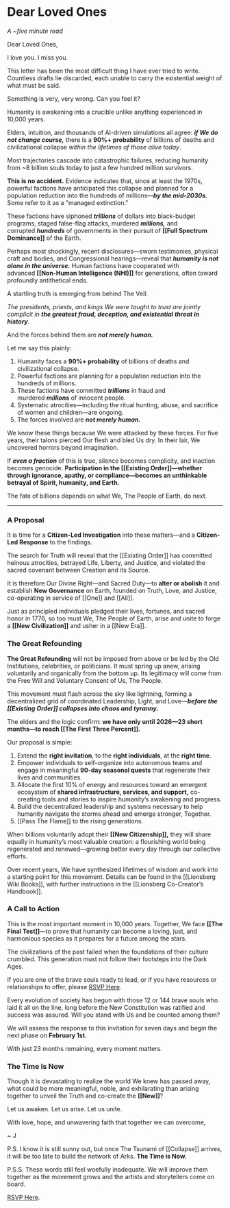 # Dear Loved Ones
*A ~five minute read*

Dear Loved Ones, 

I love you. I miss you.

This letter has been the most difficult thing I have ever tried to write. Countless drafts lie discarded, each unable to carry the existential weight of what must be said.

Something is very, very wrong. Can you feel it?

Humanity is awakening into a crucible unlike anything experienced in 10,000 years.

Elders, intuition, and thousands of AI-driven simulations all agree: _**if We do not change course,**_ there is a **90%+ probability** of billions of deaths and civilizational collapse _within the lifetimes of those alive today_.

Most trajectories cascade into catastrophic failures, reducing humanity from ~8 billion souls today to just a few hundred million survivors.

**This is no accident.** Evidence indicates that, since at least the 1970s, powerful factions have anticipated this collapse and planned for a population reduction into the hundreds of millions—_**by the mid-2030s.**_ Some refer to it as a "managed extinction."

These factions have siphoned _**trillions**_ of dollars into black-budget programs, staged false-flag attacks, murdered _**millions,**_ and corrupted _**hundreds**_ of governments in their pursuit of **[[Full Spectrum Dominance]]** of the Earth.

Perhaps most shockingly, recent disclosures—sworn testimonies, physical craft and bodies, and Congressional hearings—reveal that _**humanity is not alone in the universe.**_ Human factions have cooperated with advanced **[[Non-Human Intelligence (NHI)]]** for generations, often toward profoundly antithetical ends.

A startling truth is emerging from behind The Veil: 

*The presidents, priests, and kings We were taught to trust are jointly complicit in **the greatest fraud, deception, and existential threat in history**.* 

And the forces behind them are ***not merely human.***

Let me say this plainly:

1. Humanity faces a **90%+ probability** of billions of deaths and civilizational collapse.
2. Powerful factions are planning for a population reduction into the hundreds of millions.
3. These factions have committed _**trillions**_ in fraud and murdered _**millions**_ of innocent people.
4. Systematic atrocities—including the ritual hunting, abuse, and sacrifice of women and children—are ongoing.
5. The forces involved are _**not merely human.**_  

We know these things because We were attacked by these forces. For five years, their talons pierced Our flesh and bled Us dry. In their lair, We uncovered horrors beyond imagination.

If _**even a fraction**_ of this is true, silence becomes complicity, and inaction becomes genocide. **Participation in the [[Existing Order]]—whether through ignorance, apathy, or compliance—becomes an unthinkable betrayal of Spirit, humanity, and Earth.**

The fate of billions depends on what We, The People of Earth, do next. 

---
### **A Proposal**

It is time for a **Citizen-Led Investigation** into these matters—and a **Citizen-Led Response** to the findings.

The search for Truth will reveal that the [[Existing Order]] has committed heinous atrocities, betrayed Life, Liberty, and Justice, and violated the sacred covenant between Creation and its Source. 

It is therefore Our Divine Right—and Sacred Duty—to **alter or abolish** it and establish **New Governance** on Earth, founded on Truth, Love, and Justice, co-operating in service of [[One]] and [[All]].

Just as principled individuals pledged their lives, fortunes, and sacred honor in 1776, so too must We, The People of Earth, arise and unite to forge a **[[New Civilization]]** and usher in a [[New Era]].

### **The Great Refounding**

**The Great Refounding** will not be imposed from above or be led by the Old Institutions, celebrities, or politicians. It must spring up anew, arising voluntarily and organically from the bottom up. Its legitimacy will come from the Free Will and Voluntary Consent of Us, The People.

This movement must flash across the sky like lightning, forming a decentralized grid of coordinated Leadership, Light, and Love—_**before the [[Existing Order]] collapses into chaos and tyranny.**_

The elders and the logic confirm: **we have only until 2026—23 short months—to reach [[The First Three Percent]].**

Our proposal is simple: 

1. Extend the **right invitation**, to the **right individuals**, at the **right time**.  
2. Empower individuals to self-organize into autonomous teams and engage in meaningful **90-day seasonal quests** that regenerate their lives and communities.
3. Allocate the first 10% of energy and resources toward an emergent ecosystem of **shared infrastructure, services, and support,** co-creating tools and stories to inspire humanity’s awakening and progress. 
4. Build the decentralized leadership and systems necessary to help humanity navigate the storms ahead and emerge stronger, Together. 
5. [[Pass The Flame]] to the rising generations. 

When billions voluntarily adopt their **[[New Citizenship]],** they will share equally in humanity’s most valuable creation: a flourishing world being regenerated and renewed—growing better every day through our collective efforts.

Over recent years, We have synthesized lifetimes of wisdom and work into a starting point for this movement. Details can be found in the [[Lionsberg Wiki Books]], with further instructions in the [[Lionsberg Co-Creator’s Handbook]].  

### **A Call to Action**

This is the most important moment in 10,000 years. Together, We face **[[The Final Test]]**—to prove that humanity can become a loving, just, and harmonious species as it prepares for a future among the stars. 

The civilizations of the past failed when the foundations of their culture crumbled. This generation must not follow their footsteps into the Dark Ages. 

If you are one of the brave souls ready to lead, or if you have resources or relationships to offer, please [RSVP Here](x).

Every evolution of society has begun with those 12 or 144 brave souls who laid it all on the line, long before the New Constitution was ratified and success was assured. Will you stand with Us and be counted among them? 

We will assess the response to this invitation for seven days and begin the next phase on **February 1st.**

With just 23 months remaining, every moment matters.

### **The Time Is Now**

Though it is devastating to realize the world We knew has passed away, what could be more meaningful, noble, and exhilarating than arising together to unveil the Truth and co-create the **[[New]]**?

Let us awaken. Let us arise. Let us unite.

With love, hope, and unwavering faith that together we can overcome,

~ J

P.S. I know it is still sunny out, but once The Tsunami of [[Collapse]] arrives, it will be too late to build the network of Arks. **The Time is Now.**  

P.S.S. These words still feel woefully inadequate. We will improve them together as the movement grows and the artists and storytellers come on board. 

[RSVP Here](x).